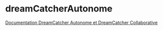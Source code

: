 # dreamCatcherAutonome

[Documentation DreamCatcher Autonome et DreamCatcher Collaborative](https://scenaristeur.github.io/dreamcatcherAutonome/)
